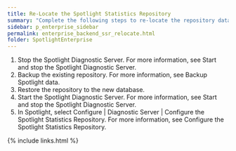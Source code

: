 ```yaml
---
title: Re-Locate the Spotlight Statistics Repository
summary: "Complete the following steps to re-locate the repository database without losing any existing data."
sidebar: p_enterprise_sidebar
permalink: enterprise_backend_ssr_relocate.html
folder: SpotlightEnterprise
---
```


1. Stop the Spotlight Diagnostic Server. For more information, see Start and stop the Spotlight Diagnostic Server.
2. Backup the existing repository. For more information, see Backup Spotlight data.
3. Restore the repository to the new database.
4. Start the Spotlight Diagnostic Server. For more information, see Start and stop the Spotlight Diagnostic Server.
5. In Spotlight, select Configure \| Diagnostic Server \| Configure the Spotlight Statistics Repository. For more information, see Configure the Spotlight Statistics Repository.





{% include links.html %}
